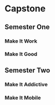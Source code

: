 # Capstone

## Semester One

### Make It Work

### Make It Good

## Semester Two

### Make It Addictive

### Make It Mobile
